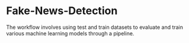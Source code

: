 # Fake-News-Detection
The workflow involves using test and train datasets to evaluate and train various machine learning models through a pipeline.
